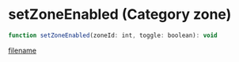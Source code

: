 # setZoneEnabled (Category zone)

```js
function setZoneEnabled(zoneId: int, toggle: boolean): void
```

[filename](setZoneEnabled_m.md ':include')